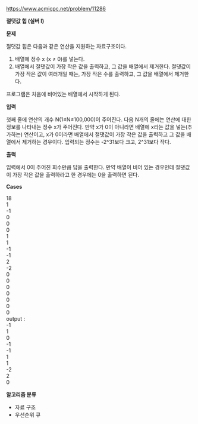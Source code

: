 https://www.acmicpc.net/problem/11286

**절댓값 힙 (실버 I)**

**문제**

절댓값 힙은 다음과 같은 연산을 지원하는 자료구조이다.

1. 배열에 정수 x (x ≠ 0)를 넣는다.
2. 배열에서 절댓값이 가장 작은 값을 출력하고, 그 값을 배열에서 제거한다. 절댓값이 가장 작은 값이 여러개일 때는, 가장 작은 수를 출력하고, 그 값을 배열에서 제거한다.

프로그램은 처음에 비어있는 배열에서 시작하게 된다.

**입력**

첫째 줄에 연산의 개수 N(1≤N≤100,000)이 주어진다. 다음 N개의 줄에는 연산에 대한 정보를 나타내는 정수 x가 주어진다. 만약 x가 0이 아니라면 배열에 x라는 값을 넣는(추가하는) 연산이고, x가 0이라면 배열에서 절댓값이 가장 작은 값을 출력하고 그 값을 배열에서 제거하는 경우이다. 입력되는 정수는 -2^31보다 크고, 2^31보다 작다.

**출력**

입력에서 0이 주어진 회수만큼 답을 출력한다. 만약 배열이 비어 있는 경우인데 절댓값이 가장 작은 값을 출력하라고 한 경우에는 0을 출력하면 된다.

**Cases**

18<br>
1<br>
-1<br>
0<br>
0<br>
0<br>
1<br>
1<br>
-1<br>
-1<br>
2<br>
-2<br>
0<br>
0<br>
0<br>
0<br>
0<br>
0<br>
0<br>
output :<br>
-1<br>
1<br>
0<br>
-1<br>
-1<br>
1<br>
1<br>
-2<br>
2<br>
0

**알고리즘 분류**

- 자료 구조
- 우선순위 큐